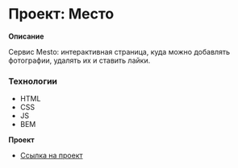 # Проект: Место

**Описание**

Сервис Mesto: интерактивная страница, куда можно добавлять фотографии, удалять их и ставить лайки.

### Технологии

* HTML
* CSS
* JS
* BEM

**Проект**

* [Ссылка на проект](https://alraskalov.github.io/mesto/)
